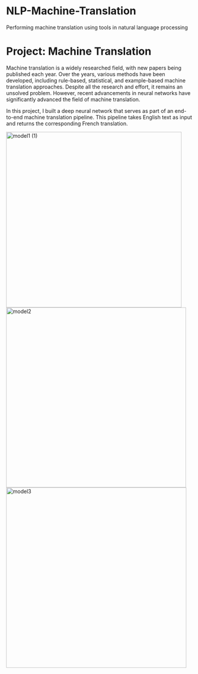 # NLP-Machine-Translation
Performing machine translation using tools in natural language processing

# Project: Machine Translation
Machine translation is a widely researched field, with new papers being published each year. Over the years, various methods have been developed, including rule-based, statistical, and example-based machine translation approaches. Despite all the research and effort, it remains an unsolved problem. However, recent advancements in neural networks have significantly advanced the field of machine translation.

In this project, I built a deep neural network that serves as part of an end-to-end machine translation pipeline. This pipeline takes English text as input and returns the corresponding French translation.




<img width="473" alt="model1 (1)" src="https://github.com/hamidghasemi69/NLP-Machine-Translation/assets/22797186/235717b5-42eb-4663-8e84-f561294bc0ba">





<img width="485" alt="model2" src="https://github.com/hamidghasemi69/NLP-Machine-Translation/assets/22797186/76426519-f3a3-42a1-8b5c-a24233c7c5c4">




<img width="486" alt="model3" src="https://github.com/hamidghasemi69/NLP-Machine-Translation/assets/22797186/078a83da-74b1-4270-8e7f-bfd75cf007ef">
